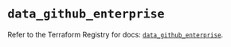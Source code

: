 # `data_github_enterprise`

Refer to the Terraform Registry for docs: [`data_github_enterprise`](https://registry.terraform.io/providers/integrations/github/5.43.0/docs/data-sources/enterprise).
